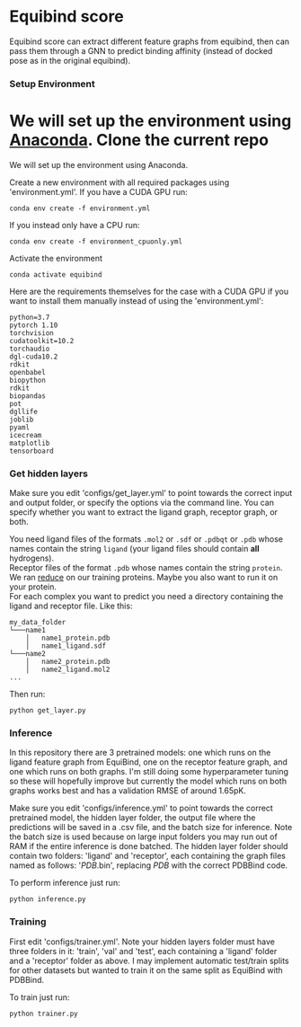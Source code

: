 # Equibind score

Equibind score can extract different feature graphs from equibind, then can pass them through a GNN to predict binding affinity (instead of docked pose as in the original equibind).

### Setup Environment

We will set up the environment using [Anaconda](https://docs.anaconda.com/anaconda/install/index.html). Clone the
current repo
=======
We will set up the environment using Anaconda.

Create a new environment with all required packages using 'environment.yml'. If you have a CUDA GPU run:

    conda env create -f environment.yml

If you instead only have a CPU run:

    conda env create -f environment_cpuonly.yml

Activate the environment

    conda activate equibind

Here are the requirements themselves for the case with a CUDA GPU if you want to install them manually instead of using the 'environment.yml':
````
python=3.7
pytorch 1.10
torchvision
cudatoolkit=10.2
torchaudio
dgl-cuda10.2
rdkit
openbabel
biopython
rdkit
biopandas
pot
dgllife
joblib
pyaml
icecream
matplotlib
tensorboard
````

### Get hidden layers
Make sure you edit 'configs/get_layer.yml' to point towards the correct input and output folder, or specify the options via the command line. You can specify whether you want to extract the ligand graph, receptor graph, or both.

You need ligand files of the formats ``.mol2`` or ``.sdf`` or ``.pdbqt`` or ``.pdb`` whose names contain the string `ligand` (your ligand files should contain **all** hydrogens). \
Receptor files of the format ``.pdb`` whose names contain the string `protein`. We ran [reduce](https://github.com/rlabduke/reduce) on our training proteins. Maybe you also want to run it on your protein.\
For each complex you want to predict you need a directory containing the ligand and receptor file. Like this: 
```
my_data_folder
└───name1
    │   name1_protein.pdb
    │   name1_ligand.sdf
└───name2
    │   name2_protein.pdb
    │   name2_ligand.mol2
...
```

Then run:

    python get_layer.py

### Inference
In this repository there are 3 pretrained models: one which runs on the ligand feature graph from EquiBind, one on the receptor feature graph, and one which runs on both graphs. I'm still doing some hyperparameter tuning so these will hopefully improve but currently the model which runs on both graphs works best and has a validation RMSE of around 1.65pK.

Make sure you edit 'configs/inference.yml' to point towards the correct pretrained model, the hidden layer folder, the output file where the predictions will be saved in a .csv file, and the batch size for inference. Note the batch size is used because on large input folders you may run out of RAM if the entire inference is done batched. The hidden layer folder should contain two folders: 'ligand' and 'receptor', each containing the graph files named as follows: '*PDB*.bin', replacing *PDB* with the correct PDBBind code.

To perform inference just run:

    python inference.py

### Training
First edit 'configs/trainer.yml'. Note your hidden layers folder must have three folders in it: 'train', 'val' and 'test', each containing a 'ligand' folder and a 'receptor' folder as above. I may implement automatic test/train splits for other datasets but wanted to train it on the same split as EquiBind with PDBBind.

To train just run:

    python trainer.py
